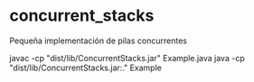 concurrent_stacks
=================

Pequeña implementación de pilas concurrentes

javac -cp "dist/lib/ConcurrentStacks.jar" Example.java
java -cp "dist/lib/ConcurrentStacks.jar:." Example

